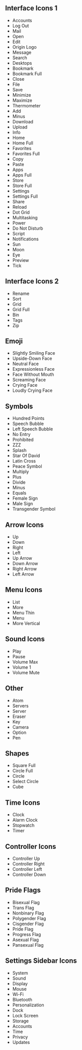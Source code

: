 ## Interface Icons 1
- Accounts
- Log Out
- Mail
- Open
- Edit
- Origin Logo
- Message
- Search
- Desktops
- Bookmark
- Bookmark Full
- Close
- File
- Save
- Minimize
- Maximize
- Thermometer
- Add
- Minus
- Download
- Upload
- Info
- Home
- Home Full
- Favorites
- Favorites Full
- Copy
- Paste
- Apps
- Apps Full
- Store
- Store Full
- Settings
- Settings Full
- Share
- Reload
- Dot Grid
- Multitasking
- Power
- Do Not Disturb
- Script
- Notifications
- Sun
- Moon
- Eye
- Preview
- Tick

## Interface Icons 2
- Rename
- Sort
- Grid
- Grid Full
- Bin
- Tags
- Zip

## Emoji
- Slightly Smiling Face
- Upside-Down Face
- Neutral Face
- Expressionless Face
- Face Without Mouth
- Screaming Face
- Crying Face
- Loudly Crying Face

## Symbols
- Hundred Points
- Speech Bubble
- Left Speech Bubble
- No Entry
- Prohibited
- ZZZ
- Splash
- Star Of David
- Latin Cross
- Peace Symbol
- Multiply
- Plus
- Divide
- Minus
- Equals
- Female Sign
- Male Sign
- Transgender Symbol

## Arrow Icons
- Up
- Down
- Right
- Left
- Up Arrow
- Down Arrow
- Right Arrow
- Left Arrow

## Menu Icons
- List
- More
- Menu Thin
- Menu
- More Vertical

## Sound Icons
- Play
- Pause
- Volume Max
- Volume 1
- Volume Mute

## Other
- Atom
- Servers
- Server
- Eraser
- Key
- Camera
- Option
- Pen

## Shapes
- Square Full
- Circle Full
- Circle
- Select Circle
- Cube

## Time Icons
- Clock
- Alarm Clock
- Stopwatch
- Timer

## Controller Icons
- Controller Up
- Controller Right
- Controller Left
- Controller Down

## Pride Flags
- Bisexual Flag
- Trans Flag
- Nonbinary Flag
- Polygender Flag
- Cisgender Flag
- Pride Flag
- Progress Flag
- Asexual Flag
- Pansexual Flag

## Settings Sidebar Icons
- System
- Sound
- Display
- Mouse
- Wi-Fi
- Bluetooth
- Personalization
- Dock
- Lock Screen
- Storage
- Accounts
- Time
- Privacy
- Updates
